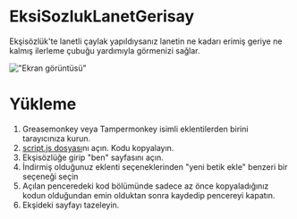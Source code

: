 # EksiSozlukLanetGerisay
Ekşisözlük'te lanetli çaylak yapıldıysanız lanetin ne kadarı erimiş geriye ne kalmış ilerleme çubuğu yardımıyla görmenizi sağlar.

!["Ekran görüntüsü"](https://cdn.eksisozluk.com/2020/4/10/2/2vr7ck2n.png "Ekşisözlük Lanet Süresi Geri Sayım Çubuğu")

# Yükleme
1. Greasemonkey veya Tampermonkey isimli eklentilerden birini tarayıcınıza kurun.
2. [script.js dosyası](https://raw.githubusercontent.com/ismailceylan/EksiSozlukLanetGerisay/master/script.js)nı açın. Kodu kopyalayın.
3. Ekşisözlüğe girip "ben" sayfasını açın.
4. İndirmiş olduğunuz eklenti seçeneklerinden "yeni betik ekle" benzeri bir seçeneği seçin
5. Açılan penceredeki kod bölümünde sadece az önce kopyaladığınız kodun olduğundan emin olduktan sonra kaydedip pencereyi kapatın.
6. Ekşideki sayfayı tazeleyin.
